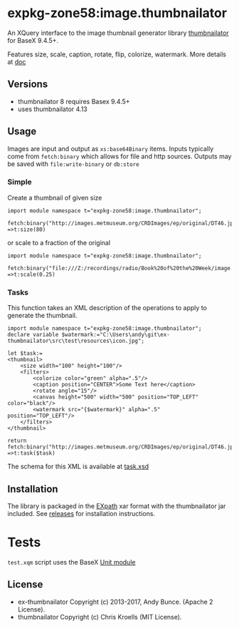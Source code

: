# expkg-zone58:image.thumbnailator

An XQuery interface to the image thumbnail generator library
[thumbnailator](https://github.com/coobird/thumbnailator) for BaseX 9.4.5+.

Features size, scale, caption, rotate, flip, colorize, watermark. More details at [doc](doc/readme.md)

## Versions
* thumbnailator 8 requires Basex 9.4.5+
* uses thumbnailator 4.13
## Usage

Images are input and output as `xs:base64Binary` items. Inputs typically come from `fetch:binary`
which allows for file and http sources. Outputs may be saved with `file:write-binary` or `db:store`

### Simple

Create a thumbnail of given size
```xquery
import module namespace t="expkg-zone58:image.thumbnailator";

fetch:binary("http://images.metmuseum.org/CRDImages/ep/original/DT46.jpg")
=>t:size(80)
```
or scale to a fraction of the original

```xquery
import module namespace t="expkg-zone58:image.thumbnailator";

fetch:binary("file:///Z:/recordings/radio/Book%20of%20the%20Week/image.png")
=>t:scale(0.25)
```

### Tasks
This function takes an XML description of the operations to apply to generate the thumbnail.

```xquery
import module namespace t="expkg-zone58:image.thumbnailator";
declare variable $watermark:="C:\Users\andy\git\ex-thumbnailator\src\test\resources\icon.jpg";

let $task:=
<thumbnail>
    <size width="100" height="100"/>
    <filters>             
        <colorize color="green" alpha=".5"/>      
        <caption position="CENTER">Some Text here</caption>
        <rotate angle="15"/>
        <canvas height="500" width="500" position="TOP_LEFT" color="black"/> 
        <watermark src="{$watermark}" alpha=".5"  position="TOP_LEFT"/>  
    </filters>         
</thumbnail>

return fetch:binary("http://images.metmuseum.org/CRDImages/ep/original/DT46.jpg")
=>t:task($task)
```
The schema for this XML is available at [task.xsd](./src/main/content/task.xsd)

## Installation
The library is packaged in the [EXpath](http://expath.org/spec/pkg) xar format with 
the thumbnailator jar included. See [releases](../../releases) for installation instructions.

# Tests
`test.xqm` script uses the BaseX [Unit module](http://docs.basex.org/wiki/Unit_Module)

## License

* ex-thumbnailator Copyright (c) 2013-2017, Andy Bunce. (Apache 2 License). 
* thumbnailator Copyright (c) Chris Kroells (MIT License).



